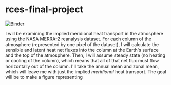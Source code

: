 # rces-final-project

[![Binder](https://mybinder.org/badge_logo.svg)](https://mybinder.org/v2/gh/pangeo-data/pangeo-docker-images/2022.09.21?urlpath=git-pull%3Frepo%3Dhttps%253A%252F%252Fgithub.com%252Fparsellsx%252Frces-final-project%26urlpath%3Dlab%252Ftree%252Frces-final-project%252Ffinal_project.ipynb%26branch%3Dmain)

I will be examining the implied meridional heat transport in the atmosphere using the NASA [MERRA-2](https://disc.gsfc.nasa.gov/datasets/M2TMNXINT_5.12.4/summary?keywords=M2TMNXINT) reanalysis dataset. For each column of the atmosphere (represented by one pixel of the dataset), I will calculate the sensible and latent heat net fluxes into the column at the Earth's surface and the top of the atmosphere. Then, I will assume steady state (no heating or cooling of the column), which means that all of that net flux must flow horizontally out of the column. I'll take the annual mean and zonal mean, which will leave me with just the implied _meridional_ heat transport. The goal will be to make a figure representing 
